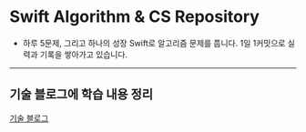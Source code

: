 # Swift Algorithm & CS Repository

- 하루 5문제, 그리고 하나의 성장
Swift로 알고리즘 문제를 풉니다.
1일 1커밋으로 실력과 기록을 쌓아가고 있습니다.

---

## 기술 블로그에 학습 내용 정리
[기술 블로그](https://sssangg719.notion.site/Second-Brain-1a2ee035a51f80afb3c0cdd4c39305e7?pvs=4)


